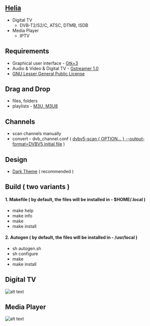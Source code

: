 [Helia](https://gitlab.com/vl-nix/Helia)
-------

* Digital TV
  * DVB-T2/S2/C, ATSC, DTMB, ISDB
* Media Player
  * IPTV


Requirements
------------

* Graphical user interface - [Gtk+3](https://developer.gnome.org/gtk3)
* Audio & Video & Digital TV - [Gstreamer 1.0](https://gstreamer.freedesktop.org)
* [GNU Lesser General Public License](http://www.gnu.org/licenses/lgpl.html)


Drag and Drop
-------------

* files, folders
* playlists - [M3U, M3U8](https://en.wikipedia.org/wiki/M3U)


Channels
--------

* scan channels manually
* convert - dvb_channel.conf ( [dvbv5-scan { OPTION... } --output-format=DVBV5 initial file](https://www.linuxtv.org/downloads/v4l-utils) )


Design
------

* [Dark Theme](https://github.com/GNOME/gnome-themes-extra) ( recommended )


Build ( two variants )
---------------------

#### 1. Makefile ( by default, the files will be installed in - $HOME/.local )
  
  * make help
  * make info
  * make
  * make install
  
#### 2. Autogen ( by default, the files will be installed in - /usr/local )

  * sh autogen.sh
  * sh configure
  * make
  * make install


Digital TV
----------
![alt text](https://cn.pling.com/img/5/c/1/a/6ba1cb4b73cdb3cf17db44325829e315c4d0.png)

Media Player
------------
![alt text](https://cn.pling.com/img/7/5/6/5/b22d69f2611e558b25377b127bcbbd169f61.png)

